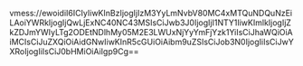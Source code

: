 vmess://ewoidiI6ICIyIiwKInBzIjogIjIzM3YyLmNvbV80MC4xMTQuNDQuNzEiLAoiYWRkIjogIjQwLjExNC40NC43MSIsCiJwb3J0IjogIjI1NTY1IiwKImlkIjogIjZkZDJmYWIyLTg2ODEtNDlhMy05M2E3LWUxNjYyYmFjYzk1YiIsCiJhaWQiOiAiMCIsCiJuZXQiOiAidGNwIiwKInR5cGUiOiAibm9uZSIsCiJob3N0IjogIiIsCiJwYXRoIjogIiIsCiJ0bHMiOiAiIgp9Cg==
